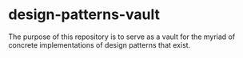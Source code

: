 # design-patterns-vault
The purpose of this repository is to serve as a vault for the myriad of concrete implementations of design patterns that exist.
